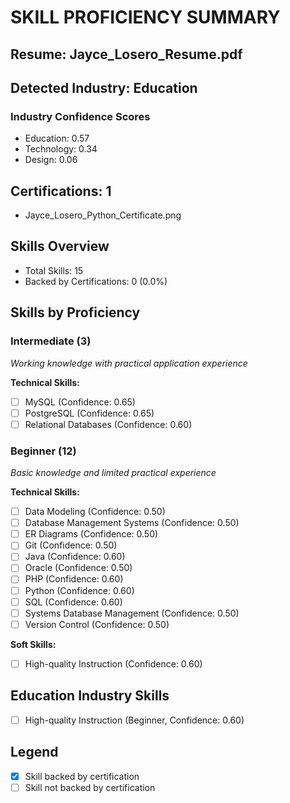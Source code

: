 # SKILL PROFICIENCY SUMMARY
## Resume: Jayce_Losero_Resume.pdf
## Detected Industry: Education
### Industry Confidence Scores
- Education: 0.57
- Technology: 0.34
- Design: 0.06

## Certifications: 1
- Jayce_Losero_Python_Certificate.png

## Skills Overview
- Total Skills: 15
- Backed by Certifications: 0 (0.0%)

## Skills by Proficiency

### Intermediate (3)
_Working knowledge with practical application experience_

**Technical Skills:**
- [ ] MySQL (Confidence: 0.65)
- [ ] PostgreSQL (Confidence: 0.65)
- [ ] Relational Databases (Confidence: 0.60)

### Beginner (12)
_Basic knowledge and limited practical experience_

**Technical Skills:**
- [ ] Data Modeling (Confidence: 0.50)
- [ ] Database Management Systems (Confidence: 0.50)
- [ ] ER Diagrams (Confidence: 0.50)
- [ ] Git (Confidence: 0.50)
- [ ] Java (Confidence: 0.60)
- [ ] Oracle (Confidence: 0.50)
- [ ] PHP (Confidence: 0.60)
- [ ] Python (Confidence: 0.60)
- [ ] SQL (Confidence: 0.60)
- [ ] Systems Database Management (Confidence: 0.50)
- [ ] Version Control (Confidence: 0.50)

**Soft Skills:**
- [ ] High-quality Instruction (Confidence: 0.60)

## Education Industry Skills
- [ ] High-quality Instruction (Beginner, Confidence: 0.60)

## Legend
- [X] Skill backed by certification
- [ ] Skill not backed by certification
